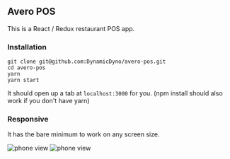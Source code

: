 ## Avero POS

This is a React / Redux restaurant POS app.

### Installation

```
git clone git@github.com:DynamicDyno/avero-pos.git
cd avero-pos
yarn
yarn start
```

It should open up a tab at `localhost:3000` for you. (npm install should also work if you don't have yarn)

### Responsive

It has the bare minimum to work on any screen size.

![phone view](https://i.imgur.com/fMSWQ50.png)
![phone view](https://i.imgur.com/3p2jgaf.png)